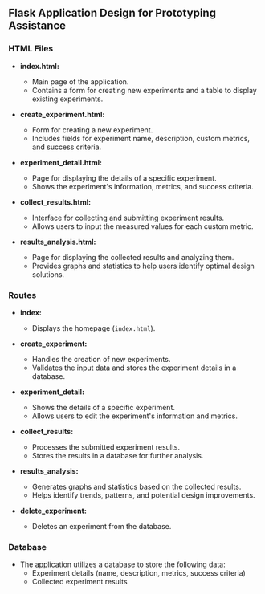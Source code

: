 ## Flask Application Design for Prototyping Assistance

### HTML Files

- **index.html:**
  - Main page of the application.
  - Contains a form for creating new experiments and a table to display existing experiments.

- **create_experiment.html:**
  - Form for creating a new experiment.
  - Includes fields for experiment name, description, custom metrics, and success criteria.

- **experiment_detail.html:**
  - Page for displaying the details of a specific experiment.
  - Shows the experiment's information, metrics, and success criteria.

- **collect_results.html:**
  - Interface for collecting and submitting experiment results.
  - Allows users to input the measured values for each custom metric.

- **results_analysis.html:**
  - Page for displaying the collected results and analyzing them.
  - Provides graphs and statistics to help users identify optimal design solutions.

### Routes

- **index:**
  - Displays the homepage (`index.html`).

- **create_experiment:**
  - Handles the creation of new experiments.
  - Validates the input data and stores the experiment details in a database.

- **experiment_detail:**
  - Shows the details of a specific experiment.
  - Allows users to edit the experiment's information and metrics.

- **collect_results:**
  - Processes the submitted experiment results.
  - Stores the results in a database for further analysis.

- **results_analysis:**
  - Generates graphs and statistics based on the collected results.
  - Helps identify trends, patterns, and potential design improvements.

- **delete_experiment:**
  - Deletes an experiment from the database.

### Database

- The application utilizes a database to store the following data:
  - Experiment details (name, description, metrics, success criteria)
  - Collected experiment results